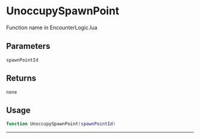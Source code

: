 # UnoccupySpawnPoint
Function name in EncounterLogic.lua
## Parameters
`spawnPointId`
## Returns
`none`
## Usage
```lua
function UnoccupySpawnPoint(spawnPointId)
```
---
